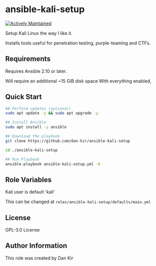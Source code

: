 ansible-kali-setup
==============================
[![Actively Maintained](https://img.shields.io/badge/Maintenance%20Level-Actively%20Maintained-green.svg)](https://gist.github.com/cheerfulstoic/d107229326a01ff0f333a1d3476e068d)

Setup Kali Linux the way I like it.

Installs tools useful for penetration testing, purple-teaming and CTFs.

Requirements
------------
Requires Ansible 2.10 or later.

Will require an additional ~15 GiB disk space With everything enabled,


Quick Start
------------
```bash
## Perform updates (optional)
sudo apt update -y && sudo apt upgrade -y

## Install Ansible
sudo apt install -y ansible

## Download the playbook
git clone https://github.com/dan-kir/ansible-kali-setup

cd ./ansible-kali-setup

## Run Playbook
ansible-playbook ansible-kali-setup.yml -K

```


Role Variables
--------------
Kali user is default 'kali'

This can be changed at `roles/ansible-kali-setup/defaults/main.yml`

License
-------
GPL-3.0 License


Author Information
------------------
This role was created by Dan Kir
